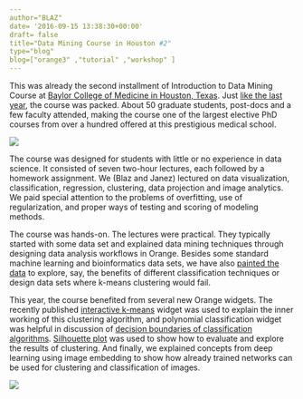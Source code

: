 ```yaml
---
author="BLAZ"
date= '2016-09-15 13:38:30+00:00'
draft= false
title="Data Mining Course in Houston #2"
type="blog"
blog=["orange3" ,"tutorial" ,"workshop" ]
---
```


This was already the second installment of Introduction to Data Mining Course at [Baylor College of Medicine in Houston, Texas](https://www.bcm.edu). Just [like the last year](/blog/2015/10/09/data-mining-course-in-houston/), the course was packed. About 50 graduate students, post-docs and a few faculty attended, making the course one of the largest elective PhD courses from over a hundred offered at this prestigious medical school.

![](/images/2016/09/houston-class-2016.jpg)

The course was designed for students with little or no experience in data science. It consisted of seven two-hour lectures, each followed by a homework assignment. We (Blaz and Janez) lectured on data visualization, classification, regression, clustering, data projection and image analytics. We paid special attention to the problems of overfitting, use of regularization, and proper ways of testing and scoring of modeling methods.

The course was hands-on. The lectures were practical. They typically started with some data set and explained data mining techniques through designing data analysis workflows in Orange. Besides some standard machine learning and bioinformatics data sets, we have also [painted the data](/blog/2013/12/20/paint-your-data/) to explore, say, the benefits of different classification techniques or design data sets where k-means clustering would fail.

This year, the course benefited from several new Orange widgets. The recently published [interactive k-means](/blog/2016/08/12/interactive-k-means/) widget was used to explain the inner working of this clustering algorithm, and polynomial classification widget was helpful in discussion of [decision boundaries of classification algorithms](/blog/2016/08/16/polynomial-classification/). [Silhouette plot](/blog/2016/03/23/all-i-see-is-silhouette/) was used to show how to evaluate and explore the results of clustering. And finally, we explained concepts from deep learning using image embedding to show how already trained networks can be used for clustering and classification of images.

![](/images/2016/09/image-analytics-cows.png)
